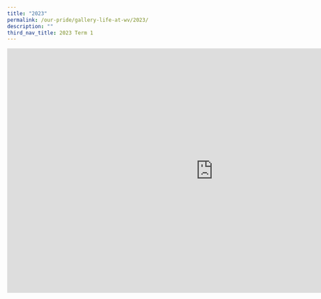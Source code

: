 ```yaml
---
title: "2023"
permalink: /our-pride/gallery-life-at-wv/2023/
description: ""
third_nav_title: 2023 Term 1
---
```


<iframe allowfullscreen="true" height="569" width="960" frameborder="0" src="https://docs.google.com/presentation/d/e/2PACX-1vRmc8IuW5Q3MmUDyfZTIZDEj6n-covHbx5cWVukMWq5oVfu8e5-wDHbULqdyETvw1o_o9UOiPKtIfjQ/embed?start=false&amp;loop=false&amp;delayms=3000"></iframe>